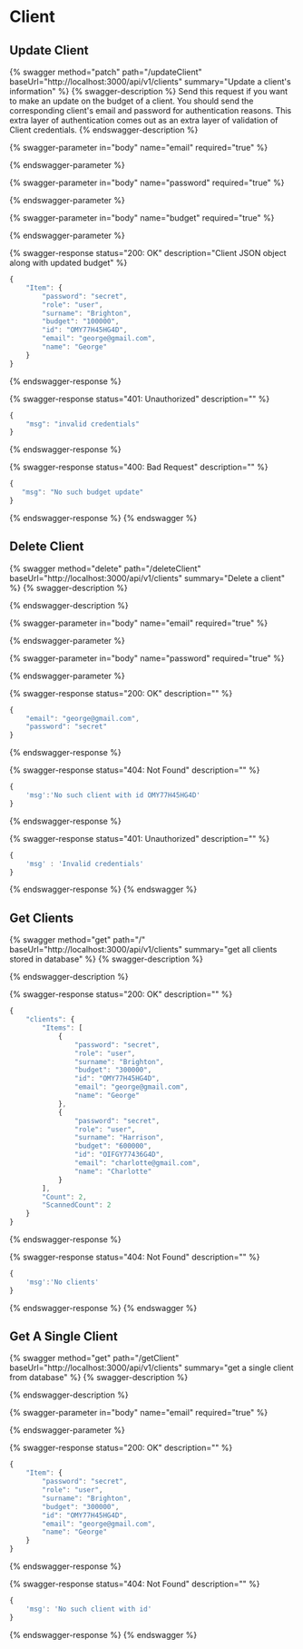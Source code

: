 # Client

## Update Client

{% swagger method="patch" path="/updateClient" baseUrl="http://localhost:3000/api/v1/clients" summary="Update a client's information" %}
{% swagger-description %}
Send this request if you want to make an update on the budget of a client. You should send the corresponding client's email and password for authentication reasons. This extra layer of authentication comes out as an extra layer of validation of Client credentials.
{% endswagger-description %}

{% swagger-parameter in="body" name="email" required="true" %}

{% endswagger-parameter %}

{% swagger-parameter in="body" name="password" required="true" %}

{% endswagger-parameter %}

{% swagger-parameter in="body" name="budget" required="true" %}

{% endswagger-parameter %}

{% swagger-response status="200: OK" description="Client JSON object along with updated budget" %}
```javascript
{
    "Item": {
        "password": "secret",
        "role": "user",
        "surname": "Brighton",
        "budget": "100000",
        "id": "OMY77H45HG4D",
        "email": "george@gmail.com",
        "name": "George"
    }
}
```
{% endswagger-response %}

{% swagger-response status="401: Unauthorized" description="" %}
```javascript
{
    "msg": "invalid credentials"
}
```
{% endswagger-response %}

{% swagger-response status="400: Bad Request" description="" %}
```javascript
{
   "msg": "No such budget update"
}
```
{% endswagger-response %}
{% endswagger %}

## Delete Client

{% swagger method="delete" path="/deleteClient" baseUrl="http://localhost:3000/api/v1/clients" summary="Delete a client" %}
{% swagger-description %}

{% endswagger-description %}

{% swagger-parameter in="body" name="email" required="true" %}

{% endswagger-parameter %}

{% swagger-parameter in="body" name="password" required="true" %}

{% endswagger-parameter %}

{% swagger-response status="200: OK" description="" %}
```javascript
{
    "email": "george@gmail.com",
    "password": "secret"
}

```
{% endswagger-response %}

{% swagger-response status="404: Not Found" description="" %}
```javascript
{
    'msg':'No such client with id OMY77H45HG4D'  
}
```
{% endswagger-response %}

{% swagger-response status="401: Unauthorized" description="" %}
```javascript
{
    'msg' : 'Invalid credentials'
}
```
{% endswagger-response %}
{% endswagger %}

## Get Clients

{% swagger method="get" path="/" baseUrl="http://localhost:3000/api/v1/clients" summary="get all clients stored in database" %}
{% swagger-description %}

{% endswagger-description %}

{% swagger-response status="200: OK" description="" %}
```javascript
{
    "clients": {
        "Items": [
            {
                "password": "secret",
                "role": "user",
                "surname": "Brighton",
                "budget": "300000",
                "id": "OMY77H45HG4D",
                "email": "george@gmail.com",
                "name": "George"
            },
            {
                "password": "secret",
                "role": "user",
                "surname": "Harrison",
                "budget": "600000",
                "id": "OIFGY77436G4D",
                "email": "charlotte@gmail.com",
                "name": "Charlotte"
            }
        ],
        "Count": 2,
        "ScannedCount": 2
    }
}
```
{% endswagger-response %}

{% swagger-response status="404: Not Found" description="" %}
```javascript
{
    'msg':'No clients'
}
```
{% endswagger-response %}
{% endswagger %}

## Get A Single Client

{% swagger method="get" path="/getClient" baseUrl="http://localhost:3000/api/v1/clients" summary="get a single client from database" %}
{% swagger-description %}

{% endswagger-description %}

{% swagger-parameter in="body" name="email" required="true" %}

{% endswagger-parameter %}

{% swagger-response status="200: OK" description="" %}
```javascript
{
    "Item": {
        "password": "secret",
        "role": "user",
        "surname": "Brighton",
        "budget": "300000",
        "id": "OMY77H45HG4D",
        "email": "george@gmail.com",
        "name": "George"
    }
}
```
{% endswagger-response %}

{% swagger-response status="404: Not Found" description="" %}
```javascript
{
    'msg': 'No such client with id'
}
```
{% endswagger-response %}
{% endswagger %}
